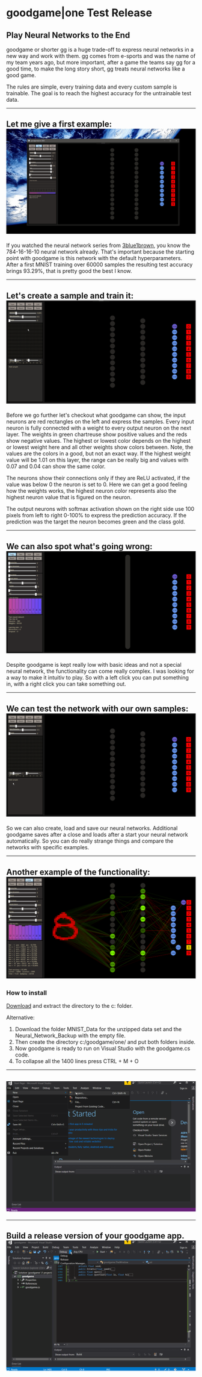 # goodgame|one Test Release
## Play Neural Networks to the End

goodgame or shorter gg is a huge trade-off to express neural networks in a new way and work with them.
gg comes from e-sports and was the name of my team years ago, but more important, after a game the teams say gg for a good time, 
to make the long story short, gg treats neural networks like a good game.

The rules are simple, every training data and every custom sample is trainable. The goal is to reach the highest accuracy for the untrainable test data.


---
Let me give a first example:
![alt text](https://raw.githubusercontent.com/grensen/gif_test/master/Figures/gg_one_hello_goodgame.gif?raw=true)
---

If you watched the neural network series from [3blue1brown](https://www.youtube.com/watch?v=aircAruvnKk&list=PLZHQObOWTQDNU6R1_67000Dx_ZCJB-3pi), you know the 784-16-16-10 neural network already.
That's important because the starting point with goodgame is this network with the default hyperparameters.
After a first MNIST training over 60000 samples the resulting test accuracy brings 93.29%, that is pretty good the best I know.

---
Let's create a sample and train it:
![alt text](https://raw.githubusercontent.com/grensen/gif_test/master/Figures/gg_one_create_inputs_and_train.gif?raw=true)
---

Before we go further let's checkout what goodgame can show, the input neurons are red rectangles on the left and express the samples.
Every input neuron is fully connected with a weight to every output neuron on the next layer.
The weights in green chartreuse show positive values and the reds show negative values.
The highest or lowest color depends on the highest or lowest weight here and all other weights show colors between.
Note, the values are the colors in a good, but not an exact way. 
If the highest weight value will be 1.01 on this layer, the range can be really big and values with 0.07 and 0.04 can show the same color.

The neurons show their connections only if they are ReLU activated, if the value was below 0 the neuron is set to 0.
Here we can get a good feeling how the weights works, the highest neuron color represents also the highest neuron value that is figured on the neuron.

The output neurons with softmax activation shown on the right side use 100 pixels from left to right 0-100% to express the prediction accuracy.
If the prediction was the target the neuron becomes green and the class gold.

---
We can also spot what's going wrong:
![alt text](https://raw.githubusercontent.com/grensen/gif_test/master/Figures/gg_one_spot_wrong.gif?raw=true)
---

Despite goodgame is kept really low with basic ideas and not a special neural network, the functionality can come really complex.
I was looking for a way to make it intuitiv to play. So with a left click you can put something in, with a right click you can take something out.

---
We can test the network with our own samples:
![alt text](https://raw.githubusercontent.com/grensen/gif_test/master/Figures/gg_one_user_samples.gif?raw=true)
---

So we can also create, load and save our neural networks. 
Additional goodgame saves after a close and loads after a start your neural network automatically.
So you can do really strange things and compare the networks with specific examples.

---
Another example of the functionality:
![alt text](https://raw.githubusercontent.com/grensen/gif_test/master/Figures/gg_one_compare_train.gif?raw=true)
---




### How to install

[Download](https://github.com/grensen/gif_test/edit/master/README.md) and extract the directory to the c: folder.

Alternative:
 1. Download the folder MNIST_Data for the unzipped data set and the Neural_Network_Backup with the empty file.
 2. Then create the directory c:/goodgame/one/ and put both folders inside.
 3. Now goodgame is ready to run on Visual Studio with the goodgame.cs code.
 4. To collapse all the 1400 lines press CTRL + M + O
 
---
![alt text](https://raw.githubusercontent.com/grensen/gif_test/master/Figures/gg_one_install_code.gif?raw=true)
---



---
Build a release version of your goodgame app.
![alt text](https://raw.githubusercontent.com/grensen/gif_test/master/Figures/gg_one_build_releasel.gif?raw=true)
---

